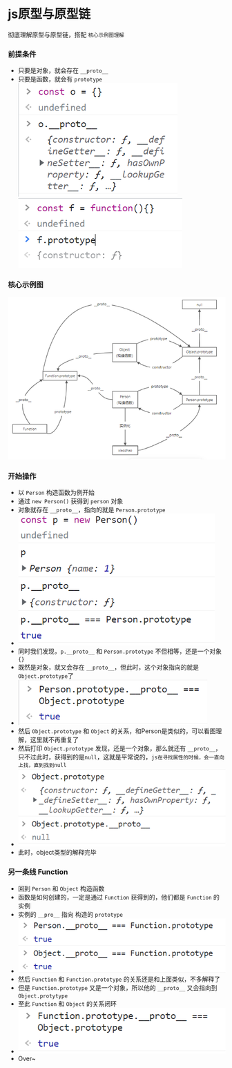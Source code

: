 # js原型与原型链

彻底理解原型与原型链，搭配 `核心示例图理解`
### 前提条件
- 只要是对象，就会存在 `__proto__`
- 只要是函数，就会有 `prototype`
![](https://github.com/CurryPaste/ssVuePress/blob/main/docs/jsTs/%E5%8E%9F%E5%9E%8B%E4%B8%8E%E5%8E%9F%E5%9E%8B%E9%93%BE/proto.png)
![](https://github.com/CurryPaste/ssVuePress/blob/main/docs/jsTs/%E5%8E%9F%E5%9E%8B%E4%B8%8E%E5%8E%9F%E5%9E%8B%E9%93%BE/prototype.png)
### 核心示例图
![示例](https://github.com/CurryPaste/ssVuePress/blob/main/docs/jsTs/%E5%8E%9F%E5%9E%8B%E4%B8%8E%E5%8E%9F%E5%9E%8B%E9%93%BE/%E7%A4%BA%E4%BE%8B.png)

### 开始操作
- 以 `Person` 构造函数为例开始
- 通过 `new Person()` 获得到 `person` 对象
- 对象就存在 `__proto__`，指向的就是 `Person.prototype`
- ![](p_proto_prototype.png)
- 同时我们发现，`p.__proto__` 和 `Person.prototype` 不但相等，还是一个对象 `{}`
- 既然是对象，就又会存在 `__proto__`，但此时，这个对象指向的就是 `Object.prototype`了
- ![](https://github.com/CurryPaste/ssVuePress/blob/main/docs/jsTs/%E5%8E%9F%E5%9E%8B%E4%B8%8E%E5%8E%9F%E5%9E%8B%E9%93%BE/p_prototype_proto_Object_prototype.png)
- 然后 `Object.prototype` 和 `Object` 的关系，和Person是类似的，可以看图理解，这里就不再重复了
- 然后打印 `Object.prototype` 发现，还是一个对象，那么就还有 `__proto__`， 只不过此时，获得到的是`null`，这就是平常说的，`js在寻找属性的时候，会一直向上找，直到找到null`
- ![](https://github.com/CurryPaste/ssVuePress/blob/main/docs/jsTs/%E5%8E%9F%E5%9E%8B%E4%B8%8E%E5%8E%9F%E5%9E%8B%E9%93%BE/Object_prototype_null.png)
- 此时，object类型的解释完毕

### 另一条线 Function
- 回到 `Person` 和 `Object` 构造函数
- 函数是如何创建的，一定是通过 `Function` 获得到的，他们都是 `Function` 的实例
- 实例的 `__pro__` 指向 构造的 `prototype`
- ![](https://github.com/CurryPaste/ssVuePress/blob/main/docs/jsTs/%E5%8E%9F%E5%9E%8B%E4%B8%8E%E5%8E%9F%E5%9E%8B%E9%93%BE/Function_Person_Object.png)
- 然后 `Function` 和 `Function.prototype` 的关系还是和上面类似，不多解释了
- 但是 `Function.prototype` 又是一个对象，所以他的 `__proto__` 又会指向到 `Object.protytype`
- 至此 `Function` 和 `Object` 的关系闭环
- ![](https://github.com/CurryPaste/ssVuePress/blob/main/docs/jsTs/%E5%8E%9F%E5%9E%8B%E4%B8%8E%E5%8E%9F%E5%9E%8B%E9%93%BE/Function_prototype_proto_Object_prototype.png)
- Over~
